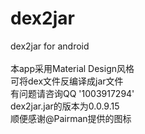 # dex2jar
dex2jar for android<br>
<br>
本app采用Material Design风格<br>
可将dex文件反编译成jar文件<br>
有问题请咨询QQ '1003917294'<br>
dex2jar.jar的版本为0.0.9.15<br>
顺便感谢@Pairman提供的图标
